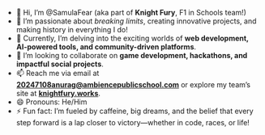- 👋 Hi, I’m @SamulaFear (aka part of **Knight Fury**, F1 in Schools team!)  
- 🚀 I’m passionate about *breaking limits*, creating innovative projects, and making history in everything I do!  
- 🌟 Currently, I’m delving into the exciting worlds of **web development, AI-powered tools, and community-driven platforms**.  
- 💞️ I’m looking to collaborate on **game development, hackathons, and impactful social projects**.  
- 📫 Reach me via email at **20247108anurag@ambiencepublicschool.com** or explore my team’s site at **[knightfury.works](https://knightfury.works)**.  
- 😄 Pronouns: He/Him  
- ⚡ Fun fact: I’m fueled by caffeine, big dreams, and the belief that every step forward is a lap closer to victory—whether in code, races, or life!  
